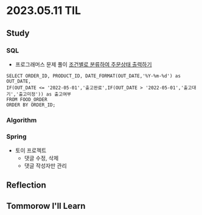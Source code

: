 # 2023.05.11 TIL

## Study
### SQL
- 프로그래머스 문제 풀이 [조건별로 분류하여 주문상태 출력하기](https://school.programmers.co.kr/learn/courses/30/lessons/131113)
```mysql
SELECT ORDER_ID, PRODUCT_ID, DATE_FORMAT(OUT_DATE,'%Y-%m-%d') as OUT_DATE,
IF(OUT_DATE <= '2022-05-01','출고완료',IF(OUT_DATE > '2022-05-01','출고대기','출고미정')) as 출고여부
FROM FOOD_ORDER 
ORDER BY ORDER_ID;
```
### Algorithm
### Spring
- 토이 프로젝트
    - 댓글 수정, 삭제
    - 댓글 작성자만 관리
## Reflection
## Tommorow I'll Learn



